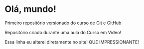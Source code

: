 # Olá, mundo!
 Primeiro repositório versionado do curso de Git e GitHub

 Repositório criado durante uma aula do Curso em Vídeo!

 Essa linha eu alterei diretamente no site! QUE IMPRESSIONANTE!
